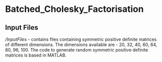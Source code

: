 # Batched_Cholesky_Factorisation

## Input Files
*/InputFiles* - contains files containing symmetric positive definite matrices of different dimensions. The dimensions available are - 20, 32, 40, 60, 64, 80, 96, 100.
The code to generate random symmetric positive definite matrices is based in MATLAB. 

